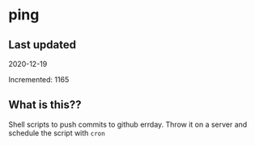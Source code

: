 # ping

## Last updated
2020-12-19

Incremented: 1165

## What is this??
Shell scripts to push commits to github errday. Throw it on a server and schedule the script with `cron`
